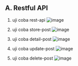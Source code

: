 A. Restful API
-
1. uji coba rest-api
![image](https://github.com/user-attachments/assets/387e74ab-aad0-480f-9911-dc0e9ca025c6)

2. uji coba store-post
![image](https://github.com/user-attachments/assets/fe2158ad-5291-4592-873a-81e962eb5ebd)

3. uji coba detail-post
![image](https://github.com/user-attachments/assets/e017c677-3c5f-4bb1-91cb-e0e23f0ce139)

4. uji coba update-post
![image](https://github.com/user-attachments/assets/4d7491e8-1d18-45a2-a5b7-21f1742cb61d)

5. uji coba delete-post
![image](https://github.com/user-attachments/assets/675360ae-4f01-4393-a873-be9b36a946b1)
